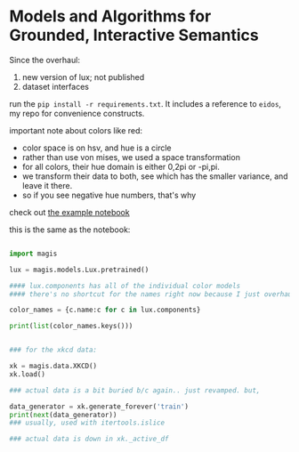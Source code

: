 # Models and Algorithms for Grounded, Interactive Semantics


Since the overhaul:

1. new version of lux; not published
2. dataset interfaces

run the `pip install -r requirements.txt`. It includes a reference to `eidos`, my repo for convenience constructs. 

important note about colors like red:
 - color space is on hsv, and hue is a circle
 - rather than use von mises, we used a space transformation
 - for all colors, their hue domain is either 0,2pi or -pi,pi. 
 - we transform their data to both, see which has the smaller variance, and leave it there. 
 - so if you see negative hue numbers, that's why 

check out [the example notebook](https://github.com/braingineer/magis/blob/master/public-magis-example.ipynb)

this is the same as the notebook:

```python

import magis

lux = magis.models.Lux.pretrained()

#### lux.components has all of the individual color models
#### there's no shortcut for the names right now because I just overhauled and hadn't needed it yet

color_names = {c.name:c for c in lux.components}

print(list(color_names.keys()))


### for the xkcd data:

xk = magis.data.XKCD()
xk.load()

### actual data is a bit buried b/c again.. just revamped. but, 

data_generator = xk.generate_forever('train')
print(next(data_generator))
### usually, used with itertools.islice

### actual data is down in xk._active_df

```
